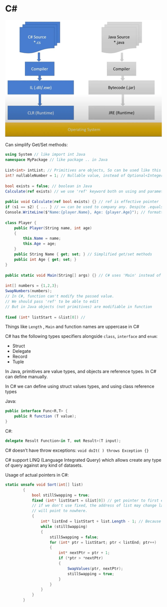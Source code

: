 # C#

![Compare c# and Java](assets/images/compare_csharp_java.png)

Can simplify Get/Set methods:

```csharp
using System // like import int Java
namespace MyPackage // like package .. in Java

List<int> intList; // Primitives are objects, So can be used like this
int? nullableNumber = 1; // Nullable value, instead of Optional<Integer>

bool exists = false; // boolean in Java
Calculate(ref exists) // we use 'ref' keyword both on using and parameter

public void Calculate(ref bool exists) {} // ref is effective pointer
if (s1 == s2) { ... } // == can be used to company any. Despite .equals() in Java
Console.WriteLine($"Name:{player.Name}, Age: {player.Age}"); // formatted string

class Player {
    public Player(String name, int age)
    {
        this.Name = name;
        this.Age = age;
    }
    public String Name { get; set; } // Simplified get/set methods
    public int Age { get; set; }
}

public static void Main(String[] args) {} // C# uses 'Main' instead of 'main'

int[] numbers = {1,2,3};
SwapNumbers(numbers);
// In C#, function can't modify the passed value.
// We should pass 'ref' to be able to edit
// But in Java objects (not primitives) are modifiable in function

fixed (int* listStart = &list[0]) // 
```

Things like `Length` , `Main`  and function names are uppercase in C#

C# has the following types specifiers alongside `class`, `interface` and `enum`:

- Struct
- Delegate
- Record
- Tuple

In Java, primitives are value types, and objects are reference types. In C# can define manually.

In C# we can define using struct values types, and using class reference types

Java:
```java
public interface Func<R,T> {
	public R function (T value);
}
```

C#:
```csharp
delegate Result Function<in T, out Result>(T input);
```


C# doesn’t have throw exceptions: `void doIt( ) throws Exception {}`

C# support LINQ (Language Integrated Query) which allows create any type of query against any kind of datasets.

Usage of actual pointers in C#:
```csharp
static unsafe void Sort(int[] list)
        {
            bool stillSwapping = true;
            fixed (int* listStart = &list[0]) // get pointer to first element in the list.
            // if we don't use fixed, the address of list may change later. so this listStart
            // will point to nowhere.
            {
                int* listEnd = listStart + list.Length - 1; // Because list items will be in sequence in memory
                while (stillSwapping)
                {
                    stillSwapping = false;
                    for (int* ptr = listStart; ptr < listEnd; ptr++)
                    {
                        int* nextPtr = ptr + 1;
                        if (*ptr > *nextPtr)
                        {
                            SwapValues(ptr, nextPtr);
                            stillSwapping = true;
                        }
                    }
                }
            }
        }
```